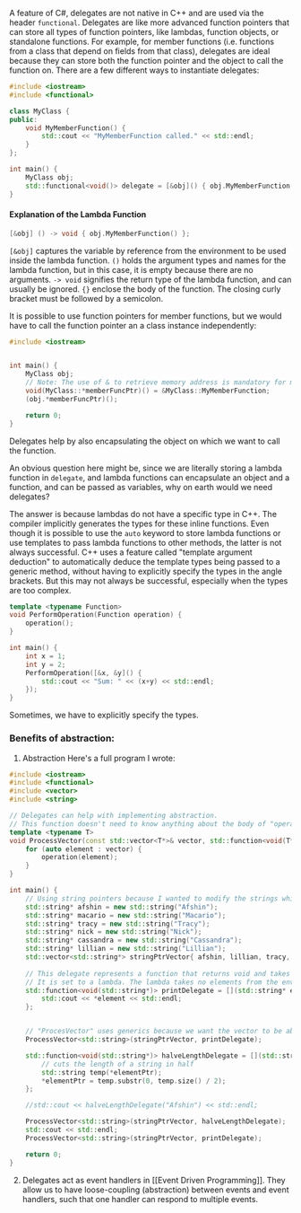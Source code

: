 A feature of C#, delegates are not native in C++ and are used via the header `functional`.
Delegates are like more advanced function pointers that can store all types of function pointers, like lambdas, function objects, or standalone functions. For example, for member functions (i.e. functions from a class that depend on fields from that class), delegates are ideal because they can store both the function pointer and the object to call the function on.
There are a few different ways to instantiate delegates:

```c++
#include <iostream>
#include <functional>

class MyClass {
public:
	void MyMemberFunction() {
		std::cout << "MyMemberFunction called." << std::endl;
	}
};

int main() {
	MyClass obj;
	std::functional<void()> delegate = [&obj]() { obj.MyMemberFunction() };
}

```

#### Explanation of the Lambda Function
```c++
[&obj] () -> void { obj.MyMemberFunction() };
```
`[&obj]` captures the variable by reference from the environment to be used inside the lambda function.
`()` holds the argument types and names for the lambda function, but in this case, it is empty because there are no arguments.
`-> void` signifies the return type of the lambda function, and can usually be ignored.
`{}` enclose the body of the function. The closing curly bracket must be followed by a semicolon.

It is possible to use function pointers for member functions, but we would have to call the function pointer an a class instance independently:
```c++
#include <iostream>


int main() {
	MyClass obj;
	// Note: The use of & to retrieve memory address is mandatory for member functions, but not for standalone functions.
	void(MyClass::*memberFuncPtr)() = &MyClass::MyMemberFunction;
	(obj.*memberFuncPtr)();

	return 0;
}
```
Delegates help by also encapsulating the object on which we want to call the function.

An obvious question here might be, since we are literally storing a lambda function in `delegate`, and lambda functions can encapsulate an object and a function, and can be passed as variables, why on earth would we need delegates? 

The answer is because lambdas do not have a specific type in C++. The compiler implicitly generates the types for these inline functions. Even though it is possible to use the `auto` keyword to store lambda functions or use templates to pass lambda functions to other methods, the latter is not always successful. C++ uses a feature called "template argument deduction" to automatically deduce the template types being passed to a generic method, without having to explicitly specify the types in the angle brackets. But this may not always be successful, especially when the types are too complex. 
```c++
template <typename Function>
void PerformOperation(Function operation) {
	operation();
}

int main() {
	int x = 1;
	int y = 2;
	PerformOperation([&x, &y]() {
		std::cout << "Sum: " << (x+y) << std::endl;
	});
}
```
Sometimes, we have to explicitly specify the types. 

### Benefits of abstraction: 
1. Abstraction
Here's a full program I wrote:
```c++
#include <iostream>
#include <functional>
#include <vector>
#include <string>

// Delegates can help with implementing abstraction.
// This function doesn't need to know anything about the body of "operation". As long as the argument type matches the parameter, "ProcessVector" will perform an "operation" on every element inside.
template <typename T>
void ProcessVector(const std::vector<T*>& vector, std::function<void(T*)> operation) {
	for (auto element : vector) {
		operation(element);
	}
}

int main() {
	// Using string pointers because I wanted to modify the strings while keeping the lambdas simple.
	std::string* afshin = new std::string("Afshin");
	std::string* macario = new std::string("Macario");
	std::string* tracy = new std::string("Tracy");
	std::string* nick = new std::string("Nick");
	std::string* cassandra = new std::string("Cassandra");
	std::string* lillian = new std::string("Lillian");
	std::vector<std::string*> stringPtrVector{ afshin, lillian, tracy, macario, cassandra, nick };
	
	// This delegate represents a function that returns void and takes in a string ptr
	// It is set to a lambda. The lambda takes no elements from the environment. It has a string ptr as parameter, and returns void. The body simply dereferences the pointer and prints the string to the console.
	std::function<void(std::string*)> printDelegate = [](std::string* element) { 
		std::cout << *element << std::endl;
	};


	// "ProcesVector" uses generics because we want the vector to be able to hold any type of variables. Here, we use <std::string>
	ProcessVector<std::string>(stringPtrVector, printDelegate);

	std::function<void(std::string*)> halveLengthDelegate = [](std::string* elementPtr) {
		// cuts the length of a string in half	
		std::string temp(*elementPtr);
		*elementPtr = temp.substr(0, temp.size() / 2);
	};

	//std::cout << halveLengthDelegate("Afshin") << std::endl;

	ProcessVector<std::string>(stringPtrVector, halveLengthDelegate);
	std::cout << std::endl;
	ProcessVector<std::string>(stringPtrVector, printDelegate);

	return 0;
}
```
2. Delegates act as event handlers in [[Event Driven Programming]]. They allow us to have loose-coupling (abstraction) between events and event handlers, such that one handler can respond to multiple events.

